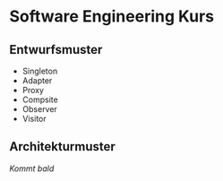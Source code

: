 # Software Engineering Kurs

## Entwurfsmuster

* Singleton
* Adapter
* Proxy
* Compsite
* Observer
* Visitor

## Architekturmuster

*Kommt bald*